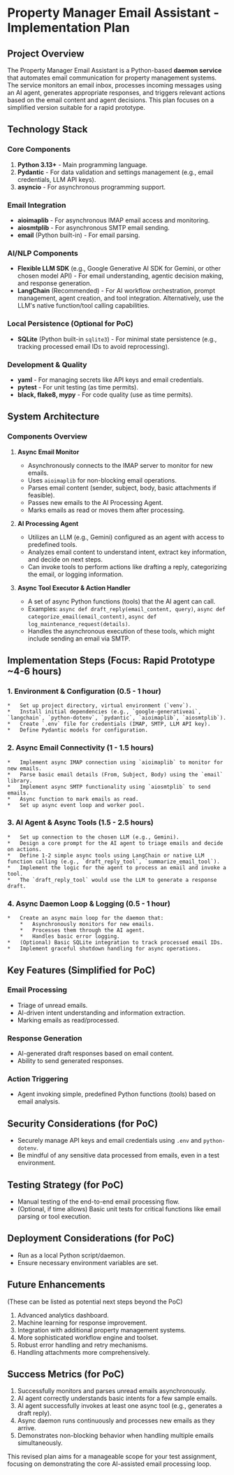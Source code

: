 # Property Manager Email Assistant - Implementation Plan

## Project Overview

The Property Manager Email Assistant is a Python-based **daemon service** that automates email communication for property management systems. The service monitors an email inbox, processes incoming messages using an AI agent, generates appropriate responses, and triggers relevant actions based on the email content and agent decisions. This plan focuses on a simplified version suitable for a rapid prototype.

## Technology Stack

### Core Components

1. **Python 3.13+** - Main programming language.
2. **Pydantic** - For data validation and settings management (e.g., email credentials, LLM API keys).
3. **asyncio** - For asynchronous programming support.

### Email Integration

- **aioimaplib** - For asynchronous IMAP email access and monitoring.
- **aiosmtplib** - For asynchronous SMTP email sending.
- **email** (Python built-in) - For email parsing.

### AI/NLP Components

- **Flexible LLM SDK** (e.g., Google Generative AI SDK for Gemini, or other chosen model API) - For email understanding, agentic decision making, and response generation.
- **LangChain** (Recommended) - For AI workflow orchestration, prompt management, agent creation, and tool integration. Alternatively, use the LLM's native function/tool calling capabilities.

### Local Persistence (Optional for PoC)

- **SQLite** (Python built-in `sqlite3`) - For minimal state persistence (e.g., tracking processed email IDs to avoid reprocessing).

### Development & Quality

- **yaml** - For managing secrets like API keys and email credentials.
- **pytest** - For unit testing (as time permits).
- **black, flake8, mypy** - For code quality (use as time permits).

## System Architecture

### Components Overview

1. **Async Email Monitor**
    - Asynchronously connects to the IMAP server to monitor for new emails.
    - Uses `aioimaplib` for non-blocking email operations.
    - Parses email content (sender, subject, body, basic attachments if feasible).
    - Passes new emails to the AI Processing Agent.
    - Marks emails as read or moves them after processing.

2. **AI Processing Agent**
    - Utilizes an LLM (e.g., Gemini) configured as an agent with access to predefined tools.
    - Analyzes email content to understand intent, extract key information, and decide on next steps.
    - Can invoke tools to perform actions like drafting a reply, categorizing the email, or logging information.

3. **Async Tool Executor & Action Handler**
    - A set of async Python functions (tools) that the AI agent can call.
    - Examples: `async def draft_reply(email_content, query)`, `async def categorize_email(email_content)`, `async def log_maintenance_request(details)`.
    - Handles the asynchronous execution of these tools, which might include sending an email via SMTP.

## Implementation Steps (Focus: Rapid Prototype ~4-6 hours)

### 1. Environment & Configuration (0.5 - 1 hour)

    *   Set up project directory, virtual environment (`venv`).
    *   Install initial dependencies (e.g., `google-generativeai`, `langchain`, `python-dotenv`, `pydantic`, `aioimaplib`, `aiosmtplib`).
    *   Create `.env` file for credentials (IMAP, SMTP, LLM API key).
    *   Define Pydantic models for configuration.

### 2. Async Email Connectivity (1 - 1.5 hours)

    *   Implement async IMAP connection using `aioimaplib` to monitor for new emails.
    *   Parse basic email details (From, Subject, Body) using the `email` library.
    *   Implement async SMTP functionality using `aiosmtplib` to send emails.
    *   Async function to mark emails as read.
    *   Set up async event loop and worker pool.

### 3. AI Agent & Async Tools (1.5 - 2.5 hours)

    *   Set up connection to the chosen LLM (e.g., Gemini).
    *   Design a core prompt for the AI agent to triage emails and decide on actions.
    *   Define 1-2 simple async tools using LangChain or native LLM function calling (e.g., `draft_reply_tool`, `summarize_email_tool`).
    *   Implement the logic for the agent to process an email and invoke a tool.
    *   The `draft_reply_tool` would use the LLM to generate a response draft.

### 4. Async Daemon Loop & Logging (0.5 - 1 hour)

    *   Create an async main loop for the daemon that:
        *   Asynchronously monitors for new emails.
        *   Processes them through the AI agent.
        *   Handles basic error logging.
    *   (Optional) Basic SQLite integration to track processed email IDs.
    *   Implement graceful shutdown handling for async operations.

## Key Features (Simplified for PoC)

### Email Processing

- Triage of unread emails.
- AI-driven intent understanding and information extraction.
- Marking emails as read/processed.

### Response Generation

- AI-generated draft responses based on email content.
- Ability to send generated responses.

### Action Triggering

- Agent invoking simple, predefined Python functions (tools) based on email analysis.

## Security Considerations (for PoC)

- Securely manage API keys and email credentials using `.env` and `python-dotenv`.
- Be mindful of any sensitive data processed from emails, even in a test environment.

## Testing Strategy (for PoC)

- Manual testing of the end-to-end email processing flow.
- (Optional, if time allows) Basic unit tests for critical functions like email parsing or tool execution.

## Deployment Considerations (for PoC)

- Run as a local Python script/daemon.
- Ensure necessary environment variables are set.

## Future Enhancements

(These can be listed as potential next steps beyond the PoC)

1. Advanced analytics dashboard.
2. Machine learning for response improvement.
3. Integration with additional property management systems.
4. More sophisticated workflow engine and toolset.
5. Robust error handling and retry mechanisms.
6. Handling attachments more comprehensively.

## Success Metrics (for PoC)

1. Successfully monitors and parses unread emails asynchronously.
2. AI agent correctly understands basic intents for a few sample emails.
3. AI agent successfully invokes at least one async tool (e.g., generates a draft reply).
4. Async daemon runs continuously and processes new emails as they arrive.
5. Demonstrates non-blocking behavior when handling multiple emails simultaneously.

This revised plan aims for a manageable scope for your test assignment, focusing on demonstrating the core AI-assisted email processing loop.
